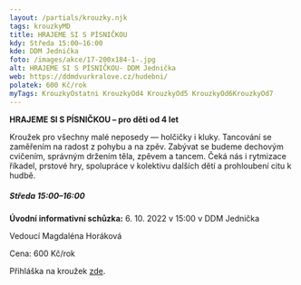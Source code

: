 ```yaml
---
layout: /partials/krouzky.njk
tags: krouzkyMD
title: HRAJEME SI S PÍSNIČKOU
kdy: Středa 15:00–16:00
kde: DDM Jednička
foto: /images/akce/17-200x184-1-.jpg
alt: HRAJEME SI S PÍSNIČKOU- DDM Jednička
web: https://ddmdvurkralove.cz/hudebni/
polatek: 600 Kč/rok
myTags: KrouzkyOstatni KrouzkyOd4 KrouzkyOd5 KrouzkyOd6KrouzkyOd7
---
```

<!--StartFragment-->

**HRAJEME SI S PÍSNIČKOU – pro děti od 4 let**

Kroužek pro všechny malé neposedy — holčičky i kluky. Tancování se zaměřením na radost z pohybu a na zpěv. Zabývat se budeme dechovým cvičením, správným držením těla, zpěvem a tancem. Čeká nás i rytmizace říkadel, prstové hry, spolupráce v kolektivu dalších dětí a prohloubení citu k hudbě.

##### **Středa 15:00–16:00** 

**Úvodní informativní schůzka:** 6. 10. 2022 v 15:00 v DDM Jednička

Vedoucí Magdaléna Horáková

Cena: 600 Kč/rok

Přihláška na kroužek [zde](https://ddmdvurkralove.cz/prihlaska/).

<!--EndFragment-->